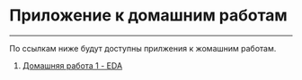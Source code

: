 # Приложение к домашним работам
---

По ссылкам ниже будут доступны прилжения к жомашним работам.

1. [Домашняя работа 1 - EDA](./index.md)

